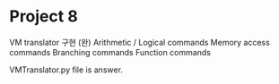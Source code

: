 # Project 8

VM translator 구현 (완)
Arithmetic / Logical commands
Memory access commands
Branching commands
Function commands

VMTranslator.py file is answer.